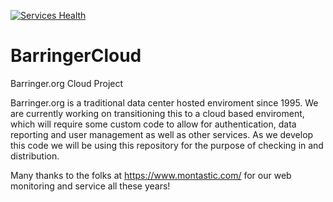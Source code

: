 [![Services Health](https://barringer.montastic.io/badge)](https://barringer.montastic.io)
# BarringerCloud
Barringer.org Cloud Project

Barringer.org is a traditional data center hosted enviroment since 1995.  We are currently working on transitioning this to a cloud based enviroment, which will require some custom code to allow for authentication, data reporting and user management as well as other services.  As we develop this code we will be using this repository for the purpose of checking in and distribution.

Many thanks to the folks at https://www.montastic.com/ for our web monitoring and service all these years!
